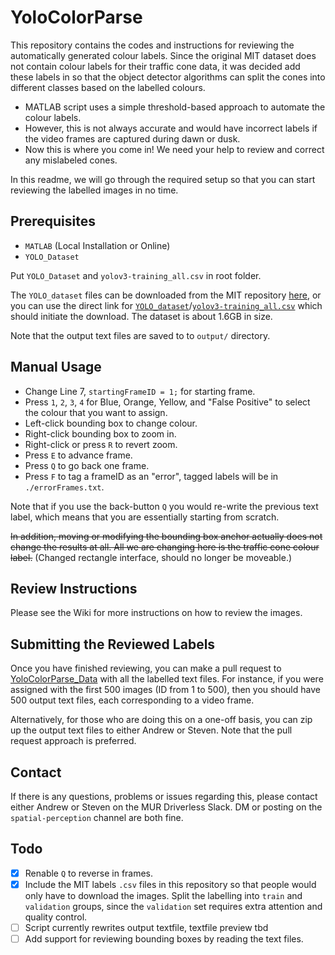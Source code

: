# YoloColorParse

This repository contains the codes and instructions for reviewing the automatically generated colour labels. Since the original MIT dataset does not contain colour labels for their traffic cone data, it was decided add these labels in so that the object detector algorithms can split the cones into different classes based on the labelled colours.

* MATLAB script uses a simple threshold-based approach to automate the colour labels.
* However, this is not always accurate and would have incorrect labels if the video frames are captured during dawn or dusk.
* Now this is where you come in! We need your help to review and correct any mislabeled cones.

In this readme, we will go through the required setup so that you can start reviewing the labelled images in no time.



## Prerequisites

* `MATLAB` (Local Installation or Online)
* `YOLO_Dataset`

Put ``YOLO_Dataset`` and ``yolov3-training_all.csv`` in root folder. 

The `YOLO_dataset` files can be downloaded from the MIT repository [here](https://github.com/cv-core/MIT-Driverless-CV-TrainingInfra/tree/master/CVC-YOLOv3#download-manually-optional), or you can use the direct link for [`YOLO_dataset`](https://storage.cloud.google.com/mit-driverless-open-source/YOLO_Dataset.zip?authuser=1)/[`yolov3-training_all.csv`](https://storage.cloud.google.com/mit-driverless-open-source/yolov3-training/all.csv?authuser=1) which should initiate the download. The dataset is about 1.6GB in size.

Note that the output text files are saved to to ``output/`` directory.

## Manual Usage
* Change Line 7, ``startingFrameID = 1;`` for starting frame.
* Press `1`, `2`, `3`, `4` for Blue, Orange, Yellow, and "False Positive" to select the colour that you want to assign.
* Left-click bounding box to change colour.
* Right-click bounding box to zoom in.
* Right-click or press `R` to revert zoom.
* Press `E` to advance frame.
* Press `Q` to go back one frame.
* Press `F` to tag a frameID as an "error", tagged labels will be in `./errorFrames.txt`.

Note that if you use the back-button `Q` you would re-write the previous text label, which means that you are essentially starting from scratch.

~~In addition, moving or modifying the bounding box anchor actually does not change the results at all. All we are changing here is the traffic cone colour label.~~ (Changed rectangle interface, should no longer be moveable.)

## Review Instructions

Please see the Wiki for more instructions on how to review the images.

## Submitting the Reviewed Labels

Once you have finished reviewing, you can make a pull request to [YoloColorParse_Data](https://github.com/MURDriverless/YoloColorParse_Data) with all the labelled text files. For instance, if you were assigned with the first 500 images (ID from 1 to 500), then you should have 500 output text files, each corresponding to a video frame.

Alternatively, for those who are doing this on a one-off basis, you can zip up the output text files to either Andrew or Steven. Note that the pull request approach is preferred.

## Contact

If there is any questions, problems or issues regarding this, please contact either Andrew or Steven on the MUR Driverless Slack. DM or posting on the `spatial-perception` channel are both fine.

## Todo
- [x] Renable `Q` to reverse in frames.
- [x] Include the MIT labels `.csv` files in this repository so that people would only have to download the images. Split the labelling into `train` and `validation` groups, since the `validation` set requires extra attention and quality control.
- [ ] Script currently rewrites output textfile, textfile preview tbd
- [ ] Add support for reviewing bounding boxes by reading the text files.
